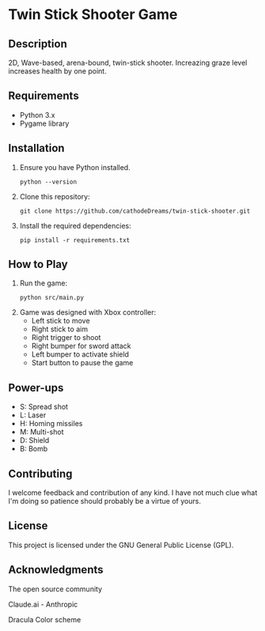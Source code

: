 # Twin Stick Shooter Game

## Description

2D, Wave-based, arena-bound, twin-stick shooter. Increazing graze level increases health by one point.

## Requirements

- Python 3.x
- Pygame library

## Installation

1. Ensure you have Python installed.
   ```
   python --version
   ```
2. Clone this repository:
   ```
   git clone https://github.com/cathodeDreams/twin-stick-shooter.git
   ```
4. Install the required dependencies:
   ```
   pip install -r requirements.txt
   ```

## How to Play

1. Run the game:
   ```
   python src/main.py
   ```
2. Game was designed with Xbox controller:
   - Left stick to move
   - Right stick to aim
   - Right trigger to shoot
   - Right bumper for sword attack
   - Left bumper to activate shield
   - Start button to pause the game

## Power-ups

- S: Spread shot
- L: Laser
- H: Homing missiles
- M: Multi-shot
- D: Shield
- B: Bomb

## Contributing

I welcome feedback and contribution of any kind. I have not much clue what I'm doing so patience should probably be a virtue of yours.

## License

This project is licensed under the GNU General Public License (GPL). 

## Acknowledgments

The open source community

Claude.ai - Anthropic

Dracula Color scheme